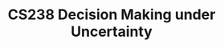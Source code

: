 ---
title: "CS238 Decision Making under Uncertainty"
collection: courses
type: "Stanford"
# permalink: /courses/eece5644/ 
semester: Autumn 2024
location: 
classes: wide
excerpt: ""
---